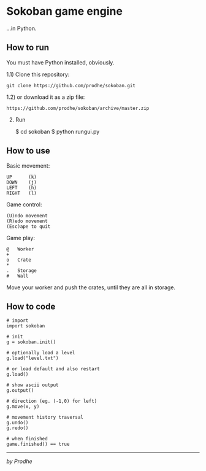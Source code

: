 # Sokoban game engine

...in Python.

## How to run

You must have Python installed, obviously.

1.1) Clone this repository:

    git clone https://github.com/prodhe/sokoban.git

1.2) or download it as a zip file:

    https://github.com/prodhe/sokoban/archive/master.zip

2) Run

    $ cd sokoban
    $ python rungui.py

## How to use

Basic movement:

    UP      (k)
    DOWN    (j)
    LEFT    (h)
    RIGHT   (l)

Game control:

    (U)ndo movement
    (R)edo movement
    (Esc)ape to quit

Game play:

    @   Worker
    +
    o   Crate
    *
    .   Storage
    #   Wall

Move your worker and push the crates, until they are all in storage.


## How to code

    # import
    import sokoban
    
    # init
    g = sokoban.init()
    
    # optionally load a level
    g.load("level.txt")
    
    # or load default and also restart
    g.load()
    
    # show ascii output
    g.output()

    # direction (eg. (-1,0) for left)
    g.move(x, y)

    # movement history traversal
    g.undo()
    g.redo()

    # when finished
    game.finished() == true

---
*by Prodhe*

